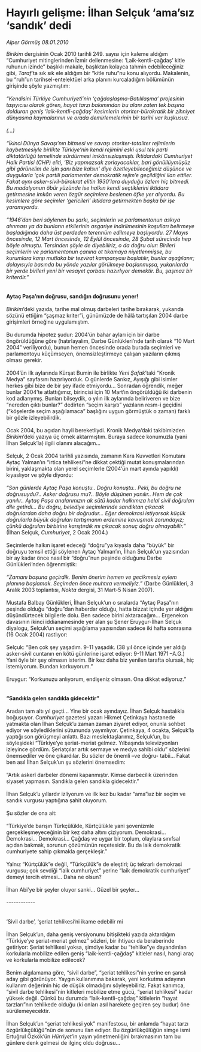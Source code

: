 # Hayırlı gelişme: İlhan Selçuk ‘ama’sız ‘sandık’ dedi

*Alper Görmüş 08.01.2010*

<div class="yazi"><i>Birikim</i> dergisinin Ocak 2010 tarihli 249. sayısı için kaleme aldığım “Cumhuriyet mitinglerinden İzmir dellenmesine: ‘Laik-kentli-çağdaş’ kitle ruhunun izinde” başlıklı makale, başlıktan kolayca tahmin edebileceğiniz gibi, <i>Taraf</i>’ta sık sık ele aldığım bir “kitle ruhu”nu konu alıyordu. Makalenin, bu “ruh”un tarihsel-entelektüel arka planını kurcaladığım bölümünün girişinde şöyle yazmıştım:<i> <br/><br/>“Kendisini Türkiye Cumhuriyeti’nin ‘çağdaşlaşma-Batılılaşma’ projesinin taşıyıcısı olarak gören, hayat tarzı bakımından bu alanı zaten tek başına dolduran geniş ‘laik-kentli-çağdaş’ kesimlerin otoriter-bürokratik bir zihniyet dünyasına kaymalarının ve orada demirlemelerinin bir tarihi var kuşkusuz. <br/><br/>(...) <br/><br/>“İkinci Dünya Savaşı’nın bitmesi ve savaşı otoriter-totaliter rejimlerin kaybetmesiyle birlikte Türkiye’nin kendi rejimini eski usul tek parti diktatörlüğü temelinde sürdürmesi imkânsızlaşmıştı. İktidardaki Cumhuriyet Halk Partisi (CHP) eliti, ‘Biz yapmazsak zorlayacaklar, bari gönüllüymüşüz gibi görünelim de işin şanı bize kalsın’ diye özetleyebileceğimiz düşünce ve duygularla ‘çok partili parlamenter demokratik rejim’e geçildiğini ilan ettiler. Fakat aynı asker-sivil-bürokrat elitin 1930’lara duyduğu özlem hiç bitmedi. Bu madalyonun öbür yüzünde ise halkın kendi seçtiklerini iktidara getirmesine imkân veren özgür seçimlere beslenen öfke yer alıyordu. Bu kesimlere göre seçimler ‘gericileri’ iktidara getirmekten başka bir işe yaramıyordu. <br/><br/>“1946’dan beri söylenen bu şarkı, seçimlerin ve parlamentonun askıya alınması ya da bunların etkilerinin asgariye indirilmesinin koşulları belirmeye başladığında daha üst perdeden terennüm edilmeye başlıyordu. 27 Mayıs öncesinde, 12 Mart öncesinde, 12 Eylül öncesinde, 28 Şubat sürecinde hep böyle olmuştu. Tersinden şöyle de diyebiliriz, o da doğru olur: Birileri seçimlerin ve parlamentonun çanına ot tıkamaya niyetlenmişse, bu kurumlara karşı mutlaka bir tezvirat kampanyası başlatılır, bunlar aşağılanır; dolayısıyla basında bu yönde yazılar görülmeye başlanmışsa, yukarılarda bir yerde birileri yeni bir vesayet çorbası hazırlıyor demektir. Bu, şaşmaz bir kriterdir.”</i><b> <br/><br/><br/>Aytaç Paşa’nın doğrusu, sandığın doğrusunu yener!</b><i> <br/><br/>Birikim</i>’deki yazıda, tarihe mal olmuş darbeleri tarihe bırakarak, yukarıda sözünü ettiğim “şaşmaz kriter”i, günümüzde de hâlâ tartışılan 2004 darbe girişimleri örneğine uygulamıştım. <br/><br/>Bu durumda hipotez şudur: 2004’ün bahar ayları için bir darbe öngörüldüğüne göre (hatırlayalım, Darbe Günlükleri’nde tarih olarak “10 Mart 2004” veriliyordu), bunun hemen öncesinde orada burada seçimleri ve parlamentoyu küçümseyen, önemsizleştirmeye çalışan yazıların çıkmış olması gerekir. <br/><br/>2004’ün ilk aylarında Kürşat Bumin ile birlikte <i>Yeni Şafak</i>’taki “Kronik Medya” sayfasını hazırlıyorduk. O günlerde Sarıkız, Ayışığı gibi isimler herkes gibi bize de bir şey ifade etmiyordu... Sonradan öğrendik, meğer bunlar 2004’te atlattığımız, birincisi için 10 Mart’ın öngörüldüğü iki darbenin kod adlarıymış. Bunları bilseydik, o yılın ilk aylarında beliriveren ve bize “nereden çıktı bunlar?” dedirten “seçim karşıtı” yazıların resm-i geçidini (“köşelerde seçim aşağılamaca” başlığını uygun görmüştük o zaman) farklı bir gözle izleyebilirdik. <br/><br/>Ocak 2004, bu açıdan hayli bereketliydi. Kronik Medya’daki takibimizden <i>Birikim</i>’deki yazıya üç örnek aktarmıştım. Buraya sadece konumuzla (yani İlhan Selçuk’la) ilgili olanını alacağım... <br/><br/>Selçuk, 2 Ocak 2004 tarihli yazısında, zamanın Kara Kuvvetleri Komutanı Aytaç Yalman’ın “irtica tehlikesi”ne dikkat çektiği mutat konuşmalarından birini, yaklaşmakta olan yerel seçimlerle (2004’ün mart ayında yapıldı) kıyaslıyor ve şöyle diyordu:<i> <br/><br/>“Son günlerde Aytaç Paşa konuştu.. Doğru konuştu.. Peki, bu doğru ne doğrusuydu?.. Asker doğrusu mu?.. Böyle düşünen yanılır.. Hem de çok yanılır.. Aytaç Paşa analarımızın ak sütü kadar halkımıza helal sivil doğruları dile getirdi... Bu doğru, belediye seçimlerinde sandıktan çıkacak doğrulardan daha doğru bir doğrudur... Eğer demokrasi istiyorsak küçük doğrularla büyük doğruları tartışmanın erdemine kavuşmak zorundayız; çünkü doğruları birbirine karıştırdık mı çıkacak sonuç doğru olmayabilir.”</i> (İlhan Selçuk, <i>Cumhuriyet</i>, 2 Ocak 2004.) <br/><br/>Seçimlerde halkın işaret edeceği “doğru”ya kıyasla daha “büyük” bir doğruyu temsil ettiği söylenen Aytaç Yalman’ın, İlhan Selçuk’un yazısından bir ay kadar önce nasıl bir “doğru”nun peşinde olduğunu Darbe Günlükleri’nden öğrenmiştik:<i> <br/><br/>“Zamanı boşuna geçirdik. Benim önerim hemen ve gecikmesiz eylem planına başlamak. Seçimden önce muhtıra vermeliyiz.” </i>(Darbe Günlükleri, 3 Aralık 2003 toplantısı, <i>Nokta</i> dergisi, 31 Mart-5 Nisan 2007). <br/><br/>Mustafa Balbay Günlükleri, İlhan Selçuk’un o sıralarda “Aytaç Paşa”nın peşinde olduğu “doğru”dan haberdar olduğu, hatta bizzat içinde yer aldığını düşündürtecek bilgilerle dolu. Ben sadece birini aktaracağım... Ergenekon davasının ikinci iddianamesinde yer alan şu Şener Eruygur-İlhan Selçuk diyalogu, Selçuk’un seçimi aşağılama yazısından sadece iki hafta sonrasına (16 Ocak 2004) rastlıyor: <br/><br/>Selçuk: “Ben çok şey yaşadım. 9-11 yaşadık. (38 yıl önce içinde yer aldığı asker-sivil cuntanın en kötü günlerine işaret ediyor: 9-11 Mart 1971 –A.G.) Yani öyle bir şey olmasın isterim. Bir kez daha biz yenilen tarafta olursak, hiç istemiyorum. Bundan korkuyorum.” <br/><br/>Eruygur: “Korkunuzu anlıyorum, endişeniz olmasın. Ona dikkat ediyoruz.”<b> <br/><br/><br/>“Sandıkla gelen sandıkla gidecektir”</b> <br/><br/>Aradan tam altı yıl geçti... Yine bir ocak ayındayız. İlhan Selçuk hastalıkla boğuşuyor. <i>Cumhuriyet </i>gazetesi yazarı Hikmet Çetinkaya hastanede yatmakta olan İlhan Selçuk’u zaman zaman ziyaret ediyor, onunla sohbet ediyor ve söylediklerini sütununda yayımlıyor. Çetinkaya, 4 ocakta, Selçuk’la yaptığı son görüşmeyi anlattı. Bazı meslektaşlarımız, Selçuk’un, bu söyleşideki “Türkiye’ye şeriat-meriat gelmez. Yılbaşında televizyonları izleyince gördüm. Şeriatçılar artık sermaye ve medya sahibi oldu” sözlerini önemsediler ve öne çıkardılar. Bu sözler de önemli –ve doğru- tabii... Fakat ben asıl İlhan Selçuk’un şu sözlerini önemsedim: <br/><br/>“Artık askerî darbeler dönemi kapanmıştır. Kimse darbecilik üzerinden siyaset yapmasın. Sandıkla gelen sandıkla gidecektir.” <br/><br/>İlhan Selçuk’u yıllardır izliyorum ve ilk kez bu kadar “ama”sız bir seçim ve sandık vurgusu yaptığına şahit oluyorum. <br/><br/>Şu sözler de ona ait: <br/><br/>“Türkiye’de barışın Türkçülükle, Kürtçülükle yani şovenizmle gerçekleşmeyeceğinin bir kez daha altını çiziyorum. Demokrasi... Demokrasi... Demokrasi... Çağdaş ve uygar bir toplum, olaylara sınıfsal açıdan bakmak, sorunun çözümünün reçetesidir. Bu da laik demokratik cumhuriyete sahip çıkmakla gerçekleşir.” <br/><br/>Yalnız “Kürtçülük”e değil, “Türkçülük”e de eleştiri; üç tekrarlı demokrasi vurgusu; çok sevdiği “laik cumhuriyet” yerine “laik demokratik cumhuriyet” demeyi tercih etmesi... Daha ne olsun? <br/><br/>İlhan Abi’ye bir şeyler oluyor sanki... Güzel bir şeyler... <br/><br/>------------ <br/><br/><br/>‘Sivil darbe’, ‘şeriat tehlikesi’ni ikame edebilir mi <br/><br/>İlhan Selçuk’un, daha geniş versiyonunu bitişikteki yazıda aktardığım “Türkiye’ye şeriat-meriat gelmez” sözleri, bir ihtiyacı da beraberinde getiriyor: Şeriat tehlikesi yoksa, şimdiye kadar bu “tehlike”ye dayandırılan korkularla mobilize edilen geniş “laik-kentli-çağdaş” kitleler nasıl, hangi araç ve korkularla mobilize edilecek? <br/><br/>Benim algılamama göre, “sivil darbe”, “şeriat tehlikesi”nin yerine en şanslı aday gibi görünüyor. Yaygın kullanımına bakarak, yeni korkutma adayının kullanım değerinin hiç de düşük olmadığını söyleyebiliriz. Fakat kanımca, “sivil darbe tehlikesi”nin kitleleri mobilize etme gücü, “şeriat tehlikesi” kadar yüksek değil. Çünkü bu durumda “laik-kentli-çağdaş” kitlelerin “hayat tarzları”nın tehlikede olduğu (ki onları asıl harekete geçiren şey budur) öne sürülemeyecektir. <br/><br/>İlhan Selçuk’un “şeriat tehlikesi yok” manifestosu, bir anlamda “hayat tarzı özgürlükçülüğü”nün de sonunu ilan ediyor. Bu özgürlükçülüğün simge ismi Ertuğrul Özkök’ün <i>Hürriyet</i>’in yayın yönetmenliğini bırakmasının tam bu günlere denk gelmesi de ilginç oldu doğrusu...</div>
